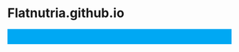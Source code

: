 # Flatnutria.github.io
<body background= "https://imgur.com/OhVb4pb.png">
<div style="border:7px solid #00a8f3;background:#00a8f3 url(https://i.imgur.com/fDggZDq.png);padding:10px;max-width:1000px;">
